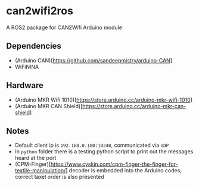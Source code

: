 # can2wifi2ros
A ROS2 package for CAN2Wifi Arduino module

## Dependencies
* (Arduino CAN)[https://github.com/sandeepmistry/arduino-CAN]
* WiFiNINA

## Hardware
* (Arduino MKR Wifi 1010)[https://store.arduino.cc/arduino-mkr-wifi-1010]
* (Arduino MKR CAN Shield)[https://store.arduino.cc/arduino-mkr-can-shield]

## Notes
* Default client ip is `192.168.0.100:10240`, communicated via `UDP`
* In `python` folder there is a testing python script to print out the messages heard at the port
* (CPM-Finger)[https://www.cyskin.com/cpm-finger-the-finger-for-textile-manipulation/] decoder is embedded into the Arduino codes; correct taxel order is also presented